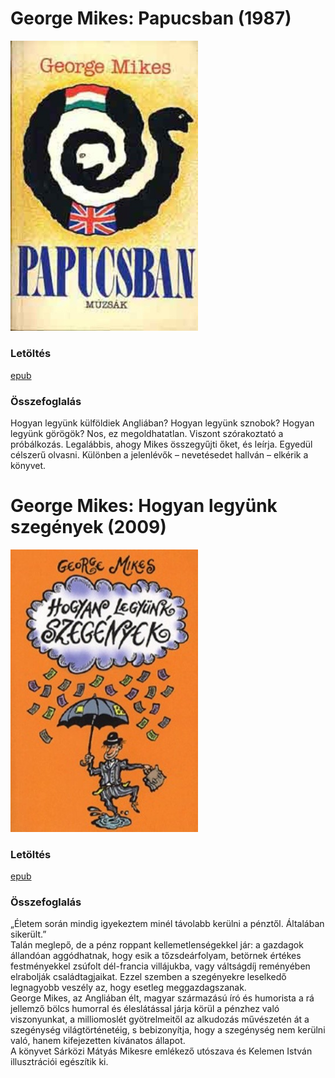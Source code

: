 # <a name="id_406">George Mikes: Papucsban (1987)</a>
<img src="https://github.com/BercziSandor/calibre_lib/raw/main/George%20Mikes/Papucsban%20%28406%29/cover.jpg" alt="cover" width="300"/>

### Letöltés
[epub](https://github.com/BercziSandor/calibre_lib/raw/main/George%20Mikes/Papucsban%20%28406%29/Papucsban%20-%20George%20Mikes.epub)

### Összefoglalás
<div>
<p>Hogyan legyünk külföldiek Angliában? Hogyan legyünk sznobok? Hogyan legyünk görögök? Nos, ez megoldhatatlan. Viszont szórakoztató a próbálkozás. Legalábbis, ahogy Mikes összegyűjti őket, és leírja. Egyedül célszerű olvasni. Különben a jelenlévők – nevetésedet hallván – elkérik a könyvet.</p></div>

# <a name="id_985">George Mikes: Hogyan legyünk szegények (2009)</a>
<img src="https://github.com/BercziSandor/calibre_lib/raw/main/George%20Mikes/Hogyan%20legyunk%20szegenyek%20%28985%29/cover.jpg" alt="cover" width="300"/>

### Letöltés
[epub](https://github.com/BercziSandor/calibre_lib/raw/main/George%20Mikes/Hogyan%20legyunk%20szegenyek%20%28985%29/Hogyan%20legyunk%20szegenyek%20-%20George%20Mikes.epub)

### Összefoglalás
<div>
<p>„Életem során mindig igyekeztem minél távolabb kerülni a pénztől. Általában sikerült.”<br>Talán meglepő, de a pénz roppant kellemetlenségekkel jár: a gazdagok állandóan aggódhatnak, hogy esik a tőzsdeárfolyam, betörnek értékes festményekkel zsúfolt dél-francia villájukba, vagy váltságdíj reményében elrabolják családtagjaikat. Ezzel szemben a szegényekre leselkedő legnagyobb veszély az, hogy esetleg meggazdagszanak.<br>George Mikes, az Angliában élt, magyar származású író és humorista a rá jellemző bölcs humorral és éleslátással járja körül a pénzhez való viszonyunkat, a milliomoslét gyötrelmeitől az alkudozás művészetén át a szegénység világtörténetéig, s bebizonyítja, hogy a szegénység nem kerülni való, hanem kifejezetten kívánatos állapot.<br>A könyvet Sárközi Mátyás Mikesre emlékező utószava és Kelemen István illusztrációi egészítik ki.</p></div>

